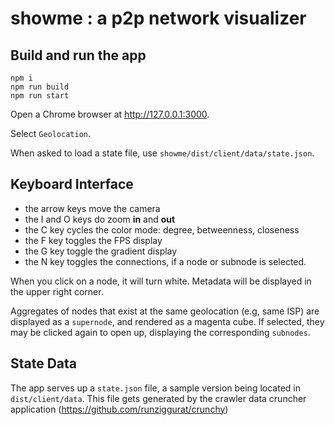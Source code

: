 # showme : a p2p network visualizer


## Build and run the app

```
npm i
npm run build
npm run start
```
Open a Chrome browser at http://127.0.0.1:3000.

Select `Geolocation`.

When asked to load a state file, use `showme/dist/client/data/state.json`.

## Keyboard Interface

- the arrow keys move the camera
- the I and O keys do zoom **in** and **out**
- the C key cycles the color mode:  degree, betweenness, closeness
- the F key toggles the FPS display
- the G key toggle the gradient display
- the N key toggles the connections, if a node or subnode is selected.


When you click on a node, it will turn white.  Metadata will be displayed in the upper right corner.

Aggregates of nodes that exist at the same geolocation (e.g, same ISP) are displayed as a `supernode`, and rendered as a magenta cube.  If selected, they may be clicked again to open up, displaying the corresponding `subnodes`.

## State Data

The app serves up a `state.json` file, a sample version being located in `dist/client/data`.  This file gets generated by the crawler data cruncher application (https://github.com/runziggurat/crunchy)

